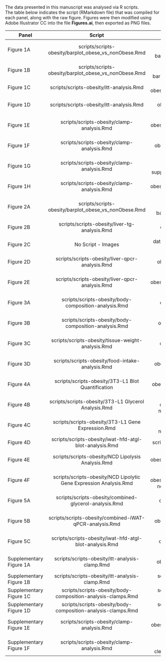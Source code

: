 The data presented in this manuscript was analysed via R scripts.  
The table below indicates the script (RMarkdown file) that was compiled for each panel, along with the raw figure.
Figures were then modified using Adobe Illustrator CC  into the file **Figures.ai**, then exported as PNG files.

| Panel | Script | Figure |
|-------|:---------------------------------:|:-----------------------------------------------------------------------------------:|
| Figure 1A | scripts/scripts-obesity/barplot_obese_vs_nonObese.Rmd | scripts/scripts-obesity/figures/clinical-barplots-cushing-bmi-1.pdf |
| Figure 1B | scripts/scripts-obesity/barplot_obese_vs_nonObese.Rmd | scripts/scripts-obesity/figures/clinical-barplots-cushing-homa-1.pdf |
| Figure 1C | scripts/scripts-obesity/itt-analysis.Rmd | scripts/scripts-obesity/figures/itt-lineplot-1.pdf |
| Figure 1D | scripts/scripts-obesity/itt-analysis.Rmd | scripts/scripts-obesity/figures/itt-fasting-glucose-1.pdf |
| Figure 1E | scripts/scripts-obesity/clamp-analysis.Rmd | scripts/scripts-obesity/figures/gir-barplot-hfd-1.pdf |
| Figure 1F | scripts/scripts-obesity/clamp-analysis.Rmd | scripts/scripts-obesity/figures/hgp-barplot-hfd-1.pdf |
| Figure 1G | scripts/scripts-obesity/clamp-analysis.Rmd | scripts/scripts-obesity/figures/egp-suppression-barplot-hfd-1.pdf |
| Figure 1H | scripts/scripts-obesity/clamp-analysis.Rmd | scripts/scripts-obesity/figures/gtr-barplot-hfd-insulin-1.pdf |
| Figure 2A | scripts/scripts-obesity/barplot_obese_vs_nonObese.Rmd | scripts/scripts-obesity/figures/clinical-barplots-cushing-alt-1.pdf |
| Figure 2B | scripts/scripts-obesity/liver-tg-analysis.Rmd | scripts/scripts-obesity/figures/liver-tg-barplot-1.pdf  |
| Figure 2C | No Script - Images | data/processed/HFD Dex Liver Images H&E.png |
| Figure 2D | scripts/scripts-obesity/liver-qpcr-analysis.Rmd | scripts/scripts-obesity/figures/liver-qpcr-srebf1-barplot-1.pdf |
| Figure 2E | scripts/scripts-obesity/liver-qpcr-analysis.Rmd | scripts/scripts-obesity/figures/liver-qpcr-fasn-barplot-1.pdf |
| Figure 3A | scripts/scripts-obesity/body-composition-analysis.Rmd | scripts/scripts-obesity/figures/weights-scatterplot-1.pdf |
| Figure 3B | scripts/scripts-obesity/body-composition-analysis.Rmd | scripts/scripts-obesity/figures/fat-mass-scatterplot-1.pdf |
| Figure 3C | scripts/scripts-obesity/tissue-weight-analysis.Rmd | scripts/scripts-obesity/figures/adipose-weight-barplot-1.pdf |
| Figure 3D | scripts/scripts-obesity/food-intake-analysis.Rmd | scripts/scripts-obesity/figures/overall-food-intake-1.pdf |
| Figure 4A | scripts/scripts-obesity/3T3-L1 Blot Quantification | scripts/scripts-obesity/figures/3T3-L1-ATGL-quantification-1.pdf |
| Figure 4B | scripts/scripts-obesity/3T3-L1 Glycerol Analysis.Rmd | scripts/scripts-obesity/figures/glycerol-normalized-barplot-1.pdf |
| Figure 4C | scripts/scripts-obesity/3T3-L1 Gene Expression.Rmd | scripts/scripts-obesity/figures/Pnpla2-normalized-barplot-1.pdf |
| Figure 4D | scripts/scripts-obesity/iwat-hfd-atgl-blot-analysis.Rmd | scripts/scripts-obesity/figures/
| Figure 4E | scripts/scripts-obesity/NCD Lipolysis Analysis.Rmd | scripts/scripts-obesity/figures/dexamethasone-glycerol-ncd-1.pdf
| Figure 4F | scripts/scripts-obesity/NCD Lipolytic Gene Expression Analysis.Rmd | scripts/scripts-obesity/figures/dexamethasone-ncd-pnpla2-barplot-1.pdf |
| Figure 5A | scripts/scripts-obesity/combined-glycerol-analysis.Rmd | scripts/scripts-obesity/figures/ncd-hfd-glycerol-barplot-1.pdf |
| Figure 5B | scripts/scripts-obesity/combined-iWAT-qPCR-analysis.Rmd | scripts/scripts-obesity/figures/iwat-pnpla2-barplot-1.pdf |
| Figure 5C | scripts/scripts-obesity/iwat-hfd-atgl-blot-analysis.Rmd | scripts/scripts-obesity/figures/atgl-wat-barplot-1.pdf |
| Supplementary Figure 1A | scripts/scripts-obesity/itt-analysis-clamp.Rmd | scripts/scripts-obesity/figures/itt-lineplot-normalized-1.pdf |
| Supplementary Figure 1B | scripts/scripts-obesity/itt-analysis-clamp.Rmd | scripts/scripts-obesity/itt-fasting-glucose-1.pdf |
| Supplementary Figure 1C | scripts/scripts-obesity/body-composition-analysis-clamps.Rmd | scripts/scripts-obesity/itt-fasting-glucose-1.pdf |
| Supplementary Figure 1D | scripts/scripts-obesity/body-composition-analysis-clamps.Rmd | scripts/scripts-obesity/itt-fasting-glucose-1.pdf |
| Supplementary Figure 1E | scripts/scripts-obesity/clamp-analysis.Rmd | scripts/scripts-obesity/figures/clamp-glucose-timecourse-1.pdf |
| Supplementary Figure 1F | scripts/scripts-obesity/clamp-analysis.Rmd | scripts/scripts-obesity/figures/insulin-clearance-barplot-hfd-1.pdf |
